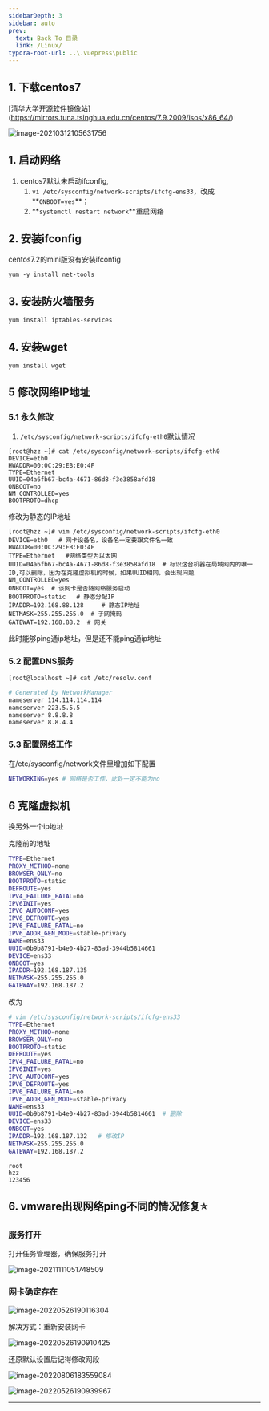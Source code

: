 ```yaml
---
sidebarDepth: 3
sidebar: auto
prev:
  text: Back To 目录
  link: /Linux/
typora-root-url: ..\.vuepress\public
---
```




## 1. 下载centos7

[[清华大学开源软件镜像站](https://mirrors.tuna.tsinghua.edu.cn/)](https://mirrors.tuna.tsinghua.edu.cn/centos/7.9.2009/isos/x86_64/)

![image-20210312105631756](/images/linux/image-20210312105631756.png)

## 1. 启动网络

1. centos7默认未启动ifconfig,
   1. `vi /etc/sysconfig/network-scripts/ifcfg-ens33`，改成**`ONBOOT=yes`**；
   2. **`systemctl restart network`**重启网络



## 2. 安装ifconfig

centos7.2的mini版没有安装ifconfig

```
yum -y install net-tools
```



## 3. 安装防火墙服务

```shell
yum install iptables-services
```

## 4. 安装wget

```shell
yum install wget
```



## 5 修改网络IP地址

### 5.1 永久修改

1. `/etc/sysconfig/network-scripts/ifcfg-eth0`默认情况

```shell
[root@hzz ~]# cat /etc/sysconfig/network-scripts/ifcfg-eth0 
DEVICE=eth0
HWADDR=00:0C:29:EB:E0:4F
TYPE=Ethernet
UUID=04a6fb67-bc4a-4671-86d8-f3e3858afd18
ONBOOT=no
NM_CONTROLLED=yes
BOOTPROTO=dhcp
```

修改为静态的IP地址

```shell
[root@hzz ~]# vim /etc/sysconfig/network-scripts/ifcfg-eth0   
DEVICE=eth0   # 网卡设备名，设备名一定要跟文件名一致
HWADDR=00:0C:29:EB:E0:4F
TYPE=Ethernet   #网络类型为以太网
UUID=04a6fb67-bc4a-4671-86d8-f3e3858afd18  # 标识这台机器在局域网内的唯一ID,可以删除，因为在克隆虚拟机的时候，如果UUID相同，会出现问题
NM_CONTROLLED=yes
ONBOOT=yes	# 该网卡是否随网络服务启动
BOOTPROTO=static   # 静态分配IP
IPADDR=192.168.88.128     # 静态IP地址
NETMASK=255.255.255.0  # 子网掩码
GATEWAT=192.168.88.2  # 网关
```



此时能够ping通ip地址，但是还不能ping通ip地址

### 5.2 配置DNS服务

```sh
[root@localhost ~]# cat /etc/resolv.conf

# Generated by NetworkManager
nameserver 114.114.114.114
nameserver 223.5.5.5
nameserver 8.8.8.8
nameserver 8.8.4.4

```

### 5.3 **配置网络工作**

在/etc/sysconfig/network文件里增加如下配置

```sh
NETWORKING=yes # 网络是否工作，此处一定不能为no
```



## 6 克隆虚拟机

换另外一个ip地址

克隆前的地址

```sh
TYPE=Ethernet
PROXY_METHOD=none
BROWSER_ONLY=no
BOOTPROTO=static
DEFROUTE=yes
IPV4_FAILURE_FATAL=no
IPV6INIT=yes
IPV6_AUTOCONF=yes
IPV6_DEFROUTE=yes
IPV6_FAILURE_FATAL=no
IPV6_ADDR_GEN_MODE=stable-privacy
NAME=ens33
UUID=0b9b8791-b4e0-4b27-83ad-3944b5814661
DEVICE=ens33
ONBOOT=yes
IPADDR=192.168.187.135
NETMASK=255.255.255.0
GATEWAY=192.168.187.2

```

改为

```sh
# vim /etc/sysconfig/network-scripts/ifcfg-ens33
TYPE=Ethernet
PROXY_METHOD=none
BROWSER_ONLY=no
BOOTPROTO=static
DEFROUTE=yes
IPV4_FAILURE_FATAL=no
IPV6INIT=yes
IPV6_AUTOCONF=yes
IPV6_DEFROUTE=yes
IPV6_FAILURE_FATAL=no
IPV6_ADDR_GEN_MODE=stable-privacy
NAME=ens33
UUID=0b9b8791-b4e0-4b27-83ad-3944b5814661  # 删除
DEVICE=ens33
ONBOOT=yes
IPADDR=192.168.187.132   # 修改IP
NETMASK=255.255.255.0
GATEWAY=192.168.187.2
```



```
root
hzz
123456
```

## 6. vmware出现网络ping不同的情况修复⭐

### 服务打开

打开任务管理器，确保服务打开

![image-20211111051748509](/images/linux/image-20211111051748509.png)

### 网卡确定存在

![image-20220526190116304](/images/linux/image-20220526190116304.png)

解决方式：重新安装网卡

![image-20220526190910425](/images/linux/image-20220526190910425.png)

还原默认设置后记得修改网段

![image-20220806183559084](/images/linux/image-20220806183559084.png)

![image-20220526190939967](/images/linux/image-20220526190939967.png)

-----------------

